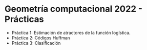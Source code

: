 # Geometría computacional 2022 - Prácticas

- Práctica 1: Estimación de atractores de la función logística.
- Práctica 2: Códigos Huffman
- Práctica 3: Clasificación

